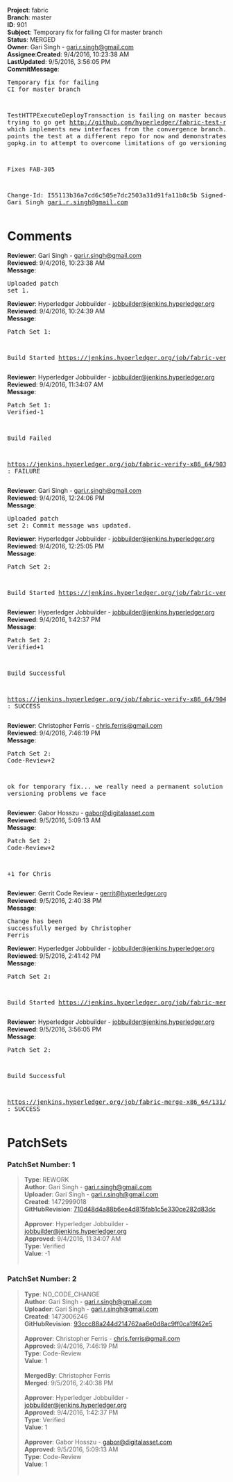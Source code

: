 <strong>Project</strong>: fabric</br><strong>Branch</strong>: master<br><strong>ID</strong>: 901<br><strong>Subject</strong>: Temporary fix for failing CI for master branch<br><strong>Status</strong>: MERGED<br><strong>Owner</strong>: Gari Singh - gari.r.singh@gmail.com<br><strong>Assignee</strong>:<strong>Created</strong>: 9/4/2016, 10:23:38 AM<br><strong>LastUpdated</strong>: 9/5/2016, 3:56:05 PM<br><strong>CommitMessage</strong>:<br><pre>Temporary fix for failing CI for master branch

TestHTTPExecuteDeployTransaction is failing on master
because it is trying to go get
http://github.com/hyperledger/fabric-test-resources/examples/chaincode/go/chaincode_example01
which implements new interfaces from the convergence branch.
This patch points the test at a different repo for now and demonstrates usage of
gopkg.in to attempt to overcome limitations of go versioning

Fixes FAB-305

Change-Id: I55113b36a7cd6c505e7dc2503a31d91fa11b8c5b
Signed-off-by: Gari Singh <gari.r.singh@gmail.com>
</pre><h1>Comments</h1><strong>Reviewer</strong>: Gari Singh - gari.r.singh@gmail.com<br><strong>Reviewed</strong>: 9/4/2016, 10:23:38 AM<br><strong>Message</strong>: <pre>Uploaded patch set 1.</pre><strong>Reviewer</strong>: Hyperledger Jobbuilder - jobbuilder@jenkins.hyperledger.org<br><strong>Reviewed</strong>: 9/4/2016, 10:24:39 AM<br><strong>Message</strong>: <pre>Patch Set 1:

Build Started https://jenkins.hyperledger.org/job/fabric-verify-x86_64/903/</pre><strong>Reviewer</strong>: Hyperledger Jobbuilder - jobbuilder@jenkins.hyperledger.org<br><strong>Reviewed</strong>: 9/4/2016, 11:34:07 AM<br><strong>Message</strong>: <pre>Patch Set 1: Verified-1

Build Failed 

https://jenkins.hyperledger.org/job/fabric-verify-x86_64/903/ : FAILURE</pre><strong>Reviewer</strong>: Gari Singh - gari.r.singh@gmail.com<br><strong>Reviewed</strong>: 9/4/2016, 12:24:06 PM<br><strong>Message</strong>: <pre>Uploaded patch set 2: Commit message was updated.</pre><strong>Reviewer</strong>: Hyperledger Jobbuilder - jobbuilder@jenkins.hyperledger.org<br><strong>Reviewed</strong>: 9/4/2016, 12:25:05 PM<br><strong>Message</strong>: <pre>Patch Set 2:

Build Started https://jenkins.hyperledger.org/job/fabric-verify-x86_64/904/</pre><strong>Reviewer</strong>: Hyperledger Jobbuilder - jobbuilder@jenkins.hyperledger.org<br><strong>Reviewed</strong>: 9/4/2016, 1:42:37 PM<br><strong>Message</strong>: <pre>Patch Set 2: Verified+1

Build Successful 

https://jenkins.hyperledger.org/job/fabric-verify-x86_64/904/ : SUCCESS</pre><strong>Reviewer</strong>: Christopher Ferris - chris.ferris@gmail.com<br><strong>Reviewed</strong>: 9/4/2016, 7:46:19 PM<br><strong>Message</strong>: <pre>Patch Set 2: Code-Review+2

ok for temporary fix... we really need a permanent solution to the versioning problems we face</pre><strong>Reviewer</strong>: Gabor Hosszu - gabor@digitalasset.com<br><strong>Reviewed</strong>: 9/5/2016, 5:09:13 AM<br><strong>Message</strong>: <pre>Patch Set 2: Code-Review+2

+1 for Chris</pre><strong>Reviewer</strong>: Gerrit Code Review - gerrit@hyperledger.org<br><strong>Reviewed</strong>: 9/5/2016, 2:40:38 PM<br><strong>Message</strong>: <pre>Change has been successfully merged by Christopher Ferris</pre><strong>Reviewer</strong>: Hyperledger Jobbuilder - jobbuilder@jenkins.hyperledger.org<br><strong>Reviewed</strong>: 9/5/2016, 2:41:42 PM<br><strong>Message</strong>: <pre>Patch Set 2:

Build Started https://jenkins.hyperledger.org/job/fabric-merge-x86_64/131/</pre><strong>Reviewer</strong>: Hyperledger Jobbuilder - jobbuilder@jenkins.hyperledger.org<br><strong>Reviewed</strong>: 9/5/2016, 3:56:05 PM<br><strong>Message</strong>: <pre>Patch Set 2:

Build Successful 

https://jenkins.hyperledger.org/job/fabric-merge-x86_64/131/ : SUCCESS</pre><h1>PatchSets</h1><h3>PatchSet Number: 1</h3><blockquote><strong>Type</strong>: REWORK<br><strong>Author</strong>: Gari Singh - gari.r.singh@gmail.com<br><strong>Uploader</strong>: Gari Singh - gari.r.singh@gmail.com<br><strong>Created</strong>: 1472999018<br><strong>GitHubRevision</strong>: [710d48d4a88b6ee4d815fab1c5e330ce282d83dc](https://github.com/hyperledger/fabric/commit/710d48d4a88b6ee4d815fab1c5e330ce282d83dc)<br><br><strong>Approver</strong>: Hyperledger Jobbuilder - jobbuilder@jenkins.hyperledger.org<br><strong>Approved</strong>: 9/4/2016, 11:34:07 AM<br><strong>Type</strong>: Verified<br><strong>Value</strong>: -1<br><br></blockquote><h3>PatchSet Number: 2</h3><blockquote><strong>Type</strong>: NO_CODE_CHANGE<br><strong>Author</strong>: Gari Singh - gari.r.singh@gmail.com<br><strong>Uploader</strong>: Gari Singh - gari.r.singh@gmail.com<br><strong>Created</strong>: 1473006246<br><strong>GitHubRevision</strong>: [93ccc88a244d214762aa6e0d8ac9ff0ca19f42e5](https://github.com/hyperledger/fabric/commit/93ccc88a244d214762aa6e0d8ac9ff0ca19f42e5)<br><br><strong>Approver</strong>: Christopher Ferris - chris.ferris@gmail.com<br><strong>Approved</strong>: 9/4/2016, 7:46:19 PM<br><strong>Type</strong>: Code-Review<br><strong>Value</strong>: 1<br><br><strong>MergedBy</strong>: Christopher Ferris<br><strong>Merged</strong>: 9/5/2016, 2:40:38 PM<br><br><strong>Approver</strong>: Hyperledger Jobbuilder - jobbuilder@jenkins.hyperledger.org<br><strong>Approved</strong>: 9/4/2016, 1:42:37 PM<br><strong>Type</strong>: Verified<br><strong>Value</strong>: 1<br><br><strong>Approver</strong>: Gabor Hosszu - gabor@digitalasset.com<br><strong>Approved</strong>: 9/5/2016, 5:09:13 AM<br><strong>Type</strong>: Code-Review<br><strong>Value</strong>: 1<br><br></blockquote>